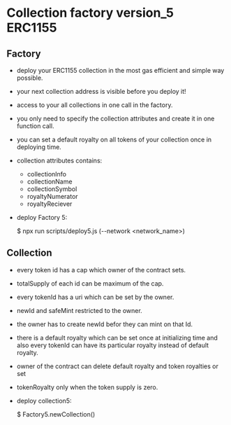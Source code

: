 
# Collection factory version_5 ERC1155 

## Factory
 
 - deploy your ERC1155 collection in the most gas efficient and simple way possible.
 - your next collection address is visible before you deploy it!
 - access to your all collections in one call in the factory.
 - you only need to specify the collection attributes and create it in one function call. 
 - you can set a default royalty on all tokens of your collection once in deploying time.
 - collection attributes contains:
    - collectionInfo
    - collectionName
    - collectionSymbol
    - royaltyNumerator
    - royaltyReciever

 - deploy Factory 5:

   $ npx run scripts/deploy5.js (--network <network_name>) 

## Collection

- every token id has a cap which owner of the contract sets.
- totalSupply of each id can be maximum of the cap.
- every tokenId has a uri which can be set by the owner.
- newId and safeMint restricted to the owner.
- the owner has to create newId befor they can mint on that Id.
- there is a default royalty which can be set once at initializing time and also every tokenId can have its particular royalty instead of default royalty.
- owner of the contract can delete default royalty and token royalties or set 
- tokenRoyalty only when the token supply is zero.

- deploy collection5:

  $ Factory5.newCollection(<attributes>)